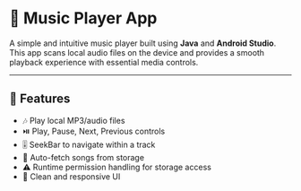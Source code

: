 # 🎵 Music Player App

A simple and intuitive music player built using **Java** and **Android Studio**. This app scans local audio files on the device and provides a smooth playback experience with essential media controls.

---

## 📱 Features

- 🎶 Play local MP3/audio files
- ⏯️ Play, Pause, Next, Previous controls
- 🎚️ SeekBar to navigate within a track
- 📂 Auto-fetch songs from storage
- ⚠️ Runtime permission handling for storage access
- 🧭 Clean and responsive UI
